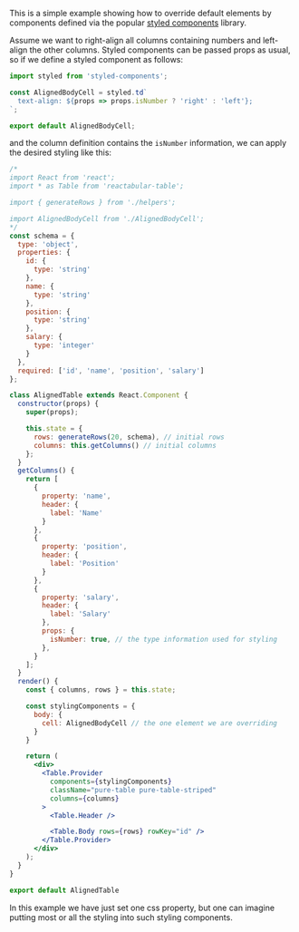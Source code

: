 This is a simple example showing how to override default elements by components defined via the popular [styled components](https://styled-components.com/) library.

Assume we want to right-align all columns containing numbers and left-align the other columns. Styled components can be passed props as usual, so if we define a styled component as follows:

```jsx
import styled from 'styled-components';

const AlignedBodyCell = styled.td`
  text-align: ${props => props.isNumber ? 'right' : 'left'};
`;

export default AlignedBodyCell;
```

and the column definition contains the `isNumber` information, we can apply the desired styling like this:

```jsx
/*
import React from 'react';
import * as Table from 'reactabular-table';

import { generateRows } from './helpers';

import AlignedBodyCell from './AlignedBodyCell';
*/
const schema = {
  type: 'object',
  properties: {
    id: {
      type: 'string'
    },
    name: {
      type: 'string'
    },
    position: {
      type: 'string'
    },
    salary: {
      type: 'integer'
    }
  },
  required: ['id', 'name', 'position', 'salary']
};

class AlignedTable extends React.Component {
  constructor(props) {
    super(props);

    this.state = {
      rows: generateRows(20, schema), // initial rows
      columns: this.getColumns() // initial columns
    };
  }
  getColumns() {
    return [
      {
        property: 'name',
        header: {
          label: 'Name'
        }
      },
      {
        property: 'position',
        header: {
          label: 'Position'
        }
      },
      {
        property: 'salary',
        header: {
          label: 'Salary'
        },
        props: {
          isNumber: true, // the type information used for styling
        },
      }
    ];
  }
  render() {
    const { columns, rows } = this.state;

    const stylingComponents = {
      body: {
        cell: AlignedBodyCell // the one element we are overriding
      }
    }

    return (
      <div>
        <Table.Provider
          components={stylingComponents}
          className="pure-table pure-table-striped"
          columns={columns}
        >
          <Table.Header />

          <Table.Body rows={rows} rowKey="id" />
        </Table.Provider>
      </div>
    );
  }
}

export default AlignedTable
```

In this example we have just set one css property, but one can imagine putting most or all the styling into such styling components.